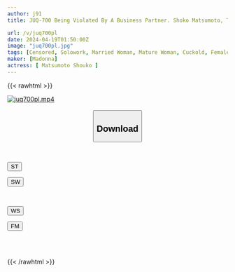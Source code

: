 ```yaml
---
author: j91
title: JUQ-700 Being Violated By A Business Partner. Shoko Matsumoto, The Admired Female Boss Who Has Turned Into A Compliant Meat Slave

url: /v/juq700pl
date: 2024-04-19T01:50:00Z
image: "juq700pl.jpg"
tags: [Censored, Solowork, Married Woman, Mature Woman, Cuckold, Female Boss, Business Attire	]
maker: [Madonna]
actress: [ Matsumoto Shouko ]
---
```



{{< rawhtml >}}

<div class="video" data-videoid="w7g23k6BWzFJqlx">
    <a href="javascript:;">
        <img src="/v/juq700pl/juq700pl.jpg" width="WIDTH" height="HEIGHT" alt="juq700pl.mp4" loading="lazy">
    </a>
</div>

<script type="text/javascript" src="https://j91.asia/asset/on-demand-st.js"></script>

<br>
  <link rel="stylesheet" href="https://j91.asia/asset/bs5.css">
  
  <center>
  <button class="btn btn-primary" type="button" data-bs-toggle="collapse" data-bs-target=".multi-collapse" aria-expanded="false" aria-controls="multiCollapseExample1 multiCollapseExample2"><h2>Download</h2></button></center>
</p>
<div class="row">
  <div class="col">
    <div class="collapse multi-collapse" id="multiCollapseExample1">
      <div class="card card-body">
	      	      <br>
<div class="buttons">  
<p><a href="https://streamtape.to/v/w7g23k6BWzFJqlx" target="_blank"><button class="btn-hover color-3"><i class="fa fa-download"></i> ST</button></a></p>
<p><a href="https://asnwish.com/svn87pl88fp4" target="_blank"><button class="btn-hover color-2"><i class="fa fa-download"></i> SW</button></a></p></div>
    </div>
  </div>
</div>
  <div class="col">
    <div class="collapse multi-collapse" id="multiCollapseExample2">
      <div class="card card-body">
	      <br>
<div class="buttons">
<p><a href="https://wolfstream.tv/kw8t1vw488wf"><button class="btn-hover color-9"><i class="fa fa-download"></i> WS</button></a></p>
<p><a href="https://filemoon.sx/d/asp2v6o8bchl"><button class="btn-hover color-8"><i class="fa fa-download"></i> FM</button></a></p></div>
<br><br>
      </div>
    </div>
  </div>
</div>

{{< /rawhtml >}}
